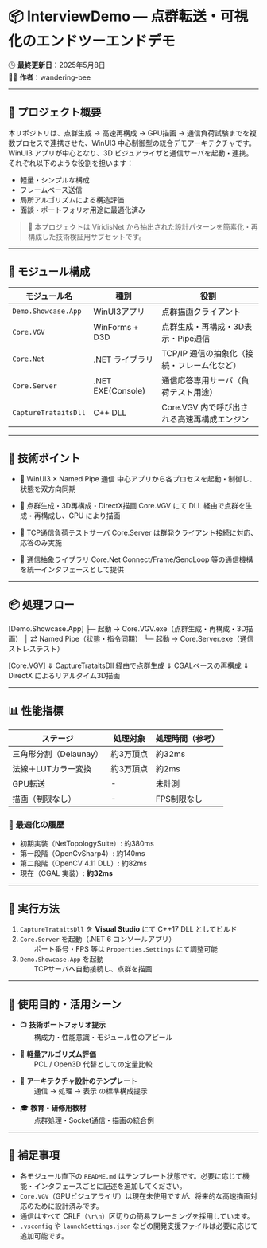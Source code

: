 
# 📦 InterviewDemo ― 点群転送・可視化のエンドツーエンドデモ

🕓 **最終更新日**：2025年5月8日  
🧑‍💻 **作者**：wandering-bee

---

## 🚀 プロジェクト概要

本リポジトリは、点群生成 → 高速再構成 → GPU描画 → 通信負荷試験までを複数プロセスで連携させた、WinUI3 中心制御型の統合デモアーキテクチャです。
WinUI3 アプリが中心となり、3D ビジュアライザと通信サーバを起動・連携。それぞれ以下のような役割を担います：

- 軽量・シンプルな構成  
- フレームベース送信  
- 局所アルゴリズムによる構造評価  
- 面談・ポートフォリオ用途に最適化済み

> 🧪 本プロジェクトは ViridisNet から抽出された設計パターンを簡素化・再構成した技術検証用サブセットです。

---

## 🧩 モジュール構成

| モジュール名              | 種別         | 役割                              |
|---------------------------|--------------|-----------------------------------|
| `Demo.Showcase.App`       | WinUI3アプリ    | 点群描画クライアント             |
| `Core.VGV`                | WinForms + D3D   | 点群生成・再構成・3D表示・Pipe通信 |
| `Core.Net`                | .NET ライブラリ | TCP/IP 通信の抽象化（接続・フレーム化など）|
| `Core.Server`             | .NET EXE(Console)| 通信応答専用サーバ（負荷テスト用途）|
| `CaptureTrataitsDll`      | C++ DLL      | Core.VGV 内で呼び出される高速再構成エンジン|

---

## 🧠 技術ポイント

- 🧠 WinUI3 × Named Pipe 通信
中心アプリから各プロセスを起動・制御し、状態を双方向同期

- 🧩 点群生成・3D再構成・DirectX描画
Core.VGV にて DLL 経由で点群を生成・再構成し、GPU により描画

- 📶 TCP通信負荷テストサーバ
Core.Server は群発クライアント接続に対応、応答のみ実施

- 🔌 通信抽象ライブラリ Core.Net
Connect/Frame/SendLoop 等の通信機構を統一インタフェースとして提供

---

## 📦 処理フロー
[Demo.Showcase.App]
    ├─ 起動 → Core.VGV.exe（点群生成・再構成・3D描画）
    │        ⇄ Named Pipe（状態・指令同期）
    └─ 起動 → Core.Server.exe（通信ストレステスト）

[Core.VGV]
    ⇓ CaptureTrataitsDll 経由で点群生成
    ⇓ CGALベースの再構成
    ⇓ DirectX によるリアルタイム3D描画

---

## 📊 性能指標

| ステージ                | 処理対象       | 処理時間（参考） |
|------------------------|----------------|------------------|
| 三角形分割（Delaunay）  | 約3万頂点       | 約32ms           |
| 法線＋LUTカラー変換     | 約3万頂点       | 約2ms            |
| GPU転送                | -              | 未計測            |
| 描画（制限なし）        | -              | FPS制限なし       |

### 🔧 最適化の履歴

- 初期実装（NetTopologySuite）: 約380ms  
- 第一段階（OpenCvSharp4）: 約140ms  
- 第二段階（OpenCV 4.11 DLL）: 約82ms  
- 現在（CGAL 実装）: **約32ms**

---

## 🧪 実行方法

1. `CaptureTrataitsDll` を **Visual Studio** にて C++17 DLL としてビルド
2. `Core.Server` を起動（.NET 6 コンソールアプリ）  
  ポート番号・FPS 等は `Properties.Settings` にて調整可能
3. `Demo.Showcase.App` を起動  
  TCPサーバへ自動接続し、点群を描画

---

## 🧰 使用目的・活用シーン

- 📺 **技術ポートフォリオ提示**  
  構成力・性能意識・モジュール性のアピール

- 🔬 **軽量アルゴリズム評価**  
  PCL / Open3D 代替としての定量比較

- 🧩 **アーキテクチャ設計のテンプレート**  
  通信 → 処理 → 表示 の標準構成提示

- 🎓 **教育・研修用教材**  
  点群処理・Socket通信・描画の統合例

---

## 📘 補足事項

- 各モジュール直下の `README.md` はテンプレート状態です。必要に応じて機能・インタフェースごとに記述を追加してください。
- `Core.VGV`（GPUビジュアライザ）は現在未使用ですが、将来的な高速描画対応のために設計済みです。
- 通信はすべて CRLF（`\r\n`）区切りの簡易フレーミングを採用しています。
- `.vsconfig` や `launchSettings.json` などの開発支援ファイルは必要に応じて追加可能です。

